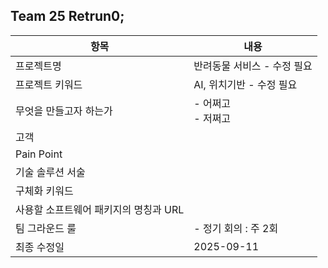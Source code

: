 ## Team 25 Retrun0;

| 항목 | 내용 |
|------|------|
| 프로젝트명 | 반려동물 서비스 - 수정 필요 |
| 프로젝트 키워드 | AI, 위치기반 - 수정 필요 |
| 무엇을 만들고자 하는가 | - 어쩌고 <br> - 저쩌고 |
| 고객 |  |
| Pain Point |  |
| 기술 솔루션 서술 |  |
| 구체화 키워드 |  |
| 사용할 소프트웨어 패키지의 명칭과 URL |  |
| 팀 그라운드 룰 | - 정기 회의 : 주 2회 |
| 최종 수정일 | 2025-09-11 |



